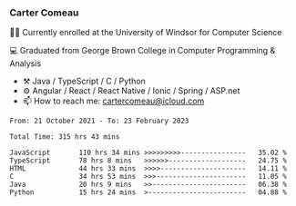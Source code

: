 ### Carter Comeau

🙋‍♂️ Currently enrolled at the University of Windsor for Computer Science

💻 Graduated from George Brown College in Computer Programming & Analysis

- ⚒️ Java / TypeScript / C / Python
- ⚙️ Angular / React / React Native / Ionic / Spring / ASP.net
- 📫 How to reach me: cartercomeau@icloud.com

<!--START_SECTION:waka-->

```text
From: 21 October 2021 - To: 23 February 2023

Total Time: 315 hrs 43 mins

JavaScript       110 hrs 34 mins >>>>>>>>>----------------   35.02 %
TypeScript       78 hrs 8 mins   >>>>>>-------------------   24.75 %
HTML             44 hrs 33 mins  >>>>---------------------   14.11 %
C                34 hrs 53 mins  >>>----------------------   11.05 %
Java             20 hrs 9 mins   >>-----------------------   06.38 %
Python           15 hrs 24 mins  >------------------------   04.88 %
```

<!--END_SECTION:waka-->
